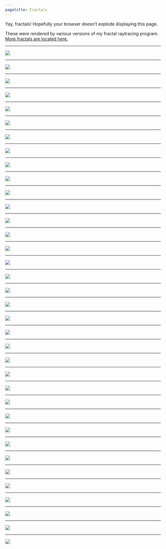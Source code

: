 ```yaml
---
pagetitle: Fractals
---
```

Yay, fractals! Hopefully your browser doesn't explode displaying this page.

These were rendered by various versions of my fractal raytracing program. [More fractals are located here.](https://imgur.com/a/rmM4v)

<!---
r !ls fractals
%s/^\(.*\)\.png$/![](fractals\/\1.png)\r/
-->

<style>
.figure {
    position: relative;
    width: 90vw;
    left: calc(-45vw + 50%);
}
</style>

---

![](fractals/angle.png)

---

![](fractals/bridge.png)

---

![](fractals/burst.png)

---

![](fractals/canyon.png)

---

![](fractals/city.png)

---

![](fractals/construction.png)

---

![](fractals/corner2.png)

---

![](fractals/corner.png)

---

![](fractals/energy.png)

---

![](fractals/fire.png)

---

![](fractals/flight.png)

---

![](fractals/fog4.png)

---

![](fractals/fuzz.png)

---

![](fractals/ghost.png)

---

![](fractals/giants.png)

---

![](fractals/grilledCheese.png)

---

![](fractals/head.png)

---

![](fractals/iris.png)

---

![](fractals/lightfog.png)

---

![](fractals/pancakes.png)

---

![](fractals/pastel_big.png)

---

![](fractals/pastel.png)

---

![](fractals/platforms.png)

---

![](fractals/rainbow.png)

---

![](fractals/shadows.png)

---

![](fractals/ship.png)

---

![](fractals/snow.png)

---

![](fractals/space.png)

---

![](fractals/spectrum.png)

---

![](fractals/sphere.png)

---

![](fractals/spindles.png)

---

![](fractals/sunshadow.png)

---

![](fractals/uh.png)

---

![](fractals/underwater.png)

---

![](fractals/underworld.png)

---

![](fractals/watchers.png)

